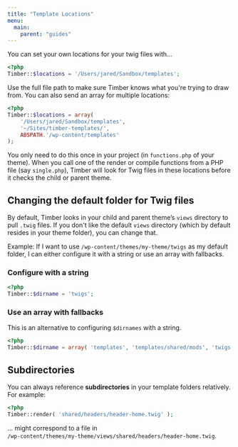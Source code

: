 ```yaml
---
title: "Template Locations"
menu:
  main:
    parent: "guides"
---
```


You can set your own locations for your twig files with...

```php
<?php
Timber::$locations = '/Users/jared/Sandbox/templates';
```

Use the full file path to make sure Timber knows what you're trying to draw from. You can also send an array for multiple locations:

```php
<?php
Timber::$locations = array(
    '/Users/jared/Sandbox/templates',
    '~/Sites/timber-templates/',
    ABSPATH.'/wp-content/templates'
);
```

You only need to do this once in your project (in `functions.php` of your theme). When you call one of the render or compile functions from a PHP file (say `single.php`), Timber will look for Twig files in these locations before it checks the child or parent theme.

## Changing the default folder for Twig files

By default, Timber looks in your child and parent theme’s `views` directory to pull `.twig` files. If you don't like the default `views` directory (which by default resides in your theme folder), you can change that.

Example: If I want to use `/wp-content/themes/my-theme/twigs` as my default folder, I can either configure it with a string or use an array with fallbacks.

### Configure with a string

```php
<?php
Timber::$dirname = 'twigs';
```

### Use an array with fallbacks

This is an alternative to configuring `$dirnames` with a string.

```php
<?php
Timber::$dirname = array( 'templates', 'templates/shared/mods', 'twigs', 'views' );
```

## Subdirectories

You can always reference **subdirectories** in your template folders relatively. For example:

```php
<?php
Timber::render( 'shared/headers/header-home.twig' );
```
... might correspond to a file in  
`/wp-content/themes/my-theme/views/shared/headers/header-home.twig`.
